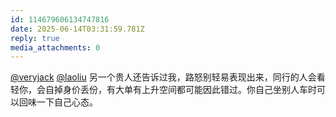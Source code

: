 ```yaml
---
id: 114679606134747816
date: 2025-06-14T03:31:59.781Z
reply: true
media_attachments: 0
---
```


[@veryjack](https://mastodon.social/@veryjack) [@laoliu](https://l22.org/@laoliu) 另一个贵人还告诉过我，路怒别轻易表现出来，同行的人会看轻你，会自掉身价丢份，有大单有上升空间都可能因此错过。你自己坐别人车时可以回味一下自己心态。

